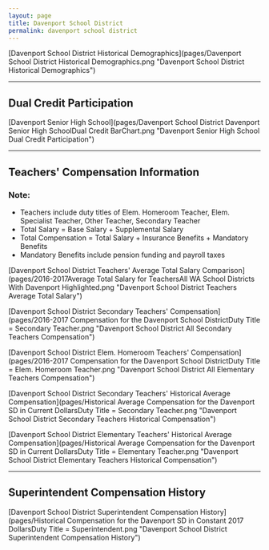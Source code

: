 ```yaml
---
layout: page
title: Davenport School District
permalink: davenport school district
---
```



[Davenport School District Historical Demographics](pages/Davenport School District Historical Demographics.png "Davenport School District Historical Demographics")

___

## Dual Credit Participation

[Davenport Senior High School](pages/Davenport School District Davenport Senior High SchoolDual Credit BarChart.png "Davenport Senior High School Dual Credit Participation")


___

## Teachers' Compensation Information
### Note:
- Teachers include duty titles of Elem. Homeroom Teacher, Elem. Specialist Teacher, Other Teacher, Secondary Teacher
- Total Salary = Base Salary + Supplemental Salary
- Total Compensation = Total Salary + Insurance Benefits + Mandatory Benefits
- Mandatory Benefits include pension funding and payroll taxes

[Davenport School District Teachers' Average Total Salary Comparison](pages/2016-2017Average Total Salary for TeachersAll WA School Districts With Davenport Highlighted.png "Davenport School District Teachers Average Total Salary")

[Davenport School District Secondary Teachers' Compensation](pages/2016-2017 Compensation for the Davenport School DistrictDuty Title = Secondary Teacher.png "Davenport School District All Secondary Teachers Compensation")

[Davenport School District Elem. Homeroom Teachers' Compensation](pages/2016-2017 Compensation for the Davenport School DistrictDuty Title = Elem. Homeroom Teacher.png "Davenport School District All Elementary Teachers Compensation")

[Davenport School District Secondary Teachers' Historical Average Compensation](pages/Historical Average Compensation for the Davenport SD in Current DollarsDuty Title = Secondary Teacher.png "Davenport School District Secondary Teachers Historical Compensation")

[Davenport School District Elementary Teachers' Historical Average Compensation](pages/Historical Average Compensation for the Davenport SD in Current DollarsDuty Title = Elementary Teacher.png "Davenport School District Elementary Teachers Historical Compensation")


___

## Superintendent Compensation History

[Davenport School District Superintendent Compensation History](pages/Historical Compensation for the Davenport SD in Constant 2017 DollarsDuty Title = Superintendent.png "Davenport School District Superintendent Compensation History")

